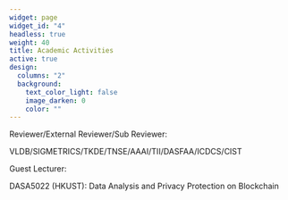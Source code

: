 ```yaml
---
widget: page
widget_id: "4"
headless: true
weight: 40
title: Academic Activities
active: true
design:
  columns: "2"
  background:
    text_color_light: false
    image_darken: 0
    color: ""
---
```

Reviewer/External Reviewer/Sub Reviewer: 

  VLDB/SIGMETRICS/TKDE/TNSE/AAAI/TII/DASFAA/ICDCS/CIST

Guest Lecturer: 

  DASA5022 (HKUST): Data Analysis and Privacy Protection on Blockchain
